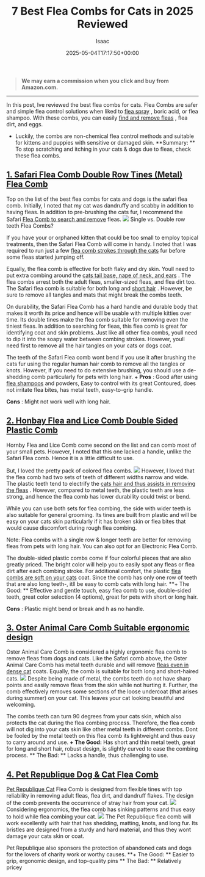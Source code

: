 ﻿---
author: Isaac
layout: post
title: 7 Best Flea Combs for Cats in 2025 Reviewed
date: '2025-05-04T17:17:50+00:00'
categories:
- Fleas
- Product Reviews
tags: []
slug: /best-flea-comb-for-cats/
lastmod: 2025-05-07T12:21:23+03:00
---
> **We may earn a commission when you click and buy from Amazon.com.**
>

---
In this post, Ive reviewed the
best flea combs
for cats.
Flea Combs are safer and simple flea control solutions when liked to
[flea spray](https://pestpolicy.com/best-flea-spray-for-yard/)
, boric acid, or flea shampoo.
With these combs, you can easily
[find and remove fleas](https://pestpolicy.com/how-to-use-a-flea-comb/)
, flea dirt, and eggs.
- Luckily, the combs are non-chemical flea control methods and suitable for kittens and puppies with sensitive or damaged skin.
**Summary: **
To stop scratching and itching in your cats & dogs due to fleas, check these flea combs.
## [1. Safari Flea Comb  Double Row Tines (Metal) Flea Comb](https://www.amazon.com/dp/B0002RJMAK/?tag=p-policy-20)
Top on the list of the best flea combs for cats and dogs is the safari flea comb. Initially, I noted that my cat was
dandruffy and scabby in addition to having fleas. In addition to pre-brushing the cats fur, I recommend the Safari
[Flea Comb to search and remove](https://pestpolicy.com/does-salt-kill-fleas/)
fleas.
![](/assets/img/e/ir)
Single vs. Double row teeth Flea Combs?

If you have your or orphaned kitten that could be too small to employ topical treatments, then the Safari Flea Comb will come in handy. I noted that I was required to run just a few
[flea comb strokes through the cats](https://pestpolicy.com/best-flea-treatment-for-cats/)
fur before some fleas started jumping off.

Equally, the flea comb is effective for both flaky and dry skin. Youll need to put extra combing around the
[cats tail base, nape of neck, and ears](https://pestpolicy.com/best-medicine-for-ear-mites-in-cats/)
. The flea combs arrest both the adult fleas, smaller-sized fleas, and flea dirt too. The Safari flea comb is suitable for both long and
[short hair](https://pestpolicy.com/best-dog-brush-for-short-hair-shedding/)
. However, be sure to remove all tangles and mats that might break the combs teeth.

On durability, the Safari Flea Comb has a hard handle and durable body that makes it worth its price and hence will be usable with multiple kitties over time. Its double tines make the flea comb suitable for removing even the tiniest fleas. In addition to searching for fleas, this flea comb is great for identifying coat and skin problems. Just like all other flea combs, youll need to dip it into the soapy water between combing strokes. However, youll need first to remove all the hair tangles on your cats or dogs coat.

The teeth of the Safari Flea comb wont bend if you use it after brushing the cats fur using the regular human hair comb to remove all the tangles or knots. However, if you need to do extensive brushing, you should use a de-shedding comb  particularly for pets with long hair.
+
**Pros**
: Good after using
[flea shampoos](https://pestpolicy.com/best-flea-shampoo-for-cats/)
and powders, Easy to control with its great Contoured, does not irritate flea bites, has metal teeth, easy-to-grip handle.

**Cons**
: Might not work well with long hair.
## [2. Honbay Flea and Lice Comb  Double Sided Plastic Comb](https://www.amazon.com/dp/B01K14DKA6/?tag=p-policy-20)
Hornby Flea and Lice Comb come second on the list and can comb most of your small pets. However, I noted that this one lacked a handle, unlike the Safari Flea comb. Hence it is a little difficult to use.

But, I loved the pretty pack of colored flea combs.
![](/assets/img/e/ir)
However, I loved that the flea comb had two sets of teeth of different widths  narrow and wide. The plastic teeth tend to electrify the
[cats hair and thus assists in removing the fleas](https://pestpolicy.com/best-flea-drops-for-cats/)
. However, compared to metal teeth, the plastic teeth are less strong, and hence the flea comb has lower durability  could twist or bend.

While you can use both sets for flea combing, the side with wider teeth is also suitable for general grooming. Its tines are built from plastic and will be easy on your cats skin  particularly if it has broken skin or flea bites that would cause discomfort during rough flea combing.

Note: Flea combs with a single row & longer teeth are better for removing fleas from pets with long hair. You can also opt for an Electronic Flea Comb.

The double-sided plastic combs come if four colorful pieces that are also greatly priced. The bright color will help you to easily spot any fleas or flea dirt after each combing stroke. For additional comfort, the plastic
[flea combs are soft on your cats](https://pestpolicy.com/best-flea-collar-for-cats/)
coat. Since the comb has only one row of teeth  that are also long teeth-, itll be easy to comb cats with long hair.
**+ The Good: **
Effective and gentle touch, easy flea comb to use, double-sided teeth, great color selection (4 options), great for pets with short or long hair.

**Cons**
: Plastic
might bend or break and h
as no handle.
## [3. Oster Animal Care Comb  Suitable ergonomic design](https://www.amazon.com/dp/B00IMJ0286/?tag=p-policy-20)
Oster Animal Care Comb is considered a highly ergonomic flea comb to remove fleas from dogs and cats. Like the Safari comb above, the Oster Animal Care Comb has metal teeth durable and will remove
[fleas even in dense cat](https://pestpolicy.com/diatomaceous-earth-for-fleas-on-cats/)
coats. Equally, the comb is suitable for both long and short-haired cats.
![](/assets/img/e/ir)
Despite being made of metal, the combs teeth do not have sharp points and easily remove fleas from the skin while not hurting it. Further, the comb effectively removes some sections of the loose undercoat (that arises during summer) on your cat. This leaves your cat looking beautiful and welcoming.

The combs teeth can turn 90 degrees from your cats skin, which also protects the cat during the flea combing process. Therefore, the flea comb will not dig into your cats skin like other metal teeth in different combs. Dont be fooled by the metal teeth on this flea comb  its lightweight and thus easy to carry around and use.
**+ The Good:**
Has short and thin metal teeth, great for long and short hair, robust design, is slightly curved to ease the combing process.
** The Bad: **
Lacks a handle, thus challenging to use.
## [4. Pet Republique Dog & Cat Flea Comb](https://www.amazon.com/dp/B01MF7SBG2/?tag=p-policy-20)
[Pet Republique Cat](https://pestpolicy.com/what-is-blep-in-pets-cats-and-dogs/)
Flea Comb is designed from flexible tines with top reliability in removing adult fleas, flea dirt, and dandruff flakes. The design of the comb prevents the occurrence of stray hair from your cat.
![](/assets/img/e/ir)
Considering ergonomics, the flea comb has sinking patterns and thus easy to hold while flea combing your cat.
![](/assets/img/e/ir)
The Pet Republique flea comb will work excellently with hair that has shedding, matting, knots, and long fur. Its bristles are designed from a sturdy and hard material, and thus they wont damage your cats skin or coat.

Pet Republique also sponsors the protection of abandoned cats and dogs  for the lovers of charity work or worthy causes.
**+ The Good: **
Easier to grip, ergonomic design, and top-quality pins
** The Bad: **
Relatively pricey